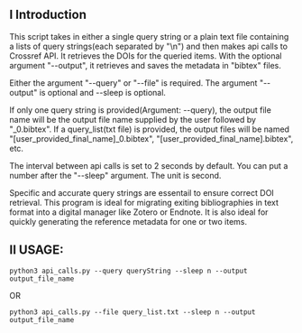 
## I Introduction
This script takes in either a single query string or a plain text file containing a lists of query strings(each separated by "\n") and then makes api calls to Crossref API. It retrieves the DOIs for the queried items. With the optional argument "--output", it retrieves and saves the metadata in "bibtex" files.

Either the argument "--query" or "--file" is required. The argument "--output" is optional and --sleep is optional.

If only one query string is provided(Argument: --query), the output file name will be the output file name supplied by the user followed by "_0.bibtex". 
If a query_list(txt file) is provided, the output files will be named "[user_provided_final_name]_0.bibtex", "[user_provided_final_name].bibtex", etc.

The interval between api calls is set to 2 seconds by default. You can put a number after the "--sleep" argument. The unit is second.

Specific and accurate query strings are essentail to ensure correct DOI retrieval. This program is ideal for migrating exiting bibliographies in text format into a digital manager like Zotero or Endnote. It is also ideal for quickly generating the reference metadata for one or two items.


## II USAGE:   

`python3 api_calls.py --query queryString --sleep n --output output_file_name`  

OR  

`python3 api_calls.py --file query_list.txt --sleep n --output output_file_name`  

